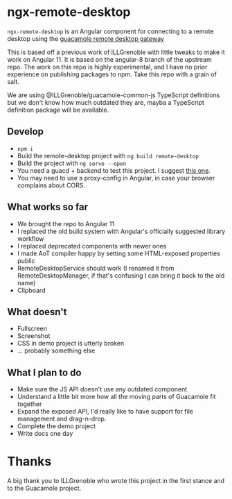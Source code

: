 # ngx-remote-desktop 

`ngx-remote-desktop` is an Angular component for connecting to a remote desktop using the [guacamole remote desktop gateway](https://guacamole.apache.org/)

This is based off a previous work of ILLGrenoble with little tweaks to make it work on Angular 11. It is based on the angular-8 branch of the upstream repo.
The work on this repo is highly experimental, and I have no prior experience on publishing packages to npm. Take this repo with a grain of salt.

We are using @ILLGrenoble/guacamole-common-js TypeScript definitions but we don't know how much outdated they are, mayba a TypeScript definition package will be available.

## Develop
 - `npm i`
 - Build the remote-desktop project with `ng build remote-desktop`
 - Build the project with `ng serve --open`
 - You need a guacd + backend to test this project. I suggest [this one](https://github.com/wwt/guac).
 - You may need to use a proxy-config in Angular, in case your browser complains about CORS.

## What works so far

- We brought the repo to Angular 11
- I replaced the old build system with Angular's officially suggested library workflow
- I replaced deprecated components with newer ones
- I made AoT compiler happy by setting some HTML-exposed properties public
- RemoteDesktopService should work (I renamed it from RemoteDesktopManager, if that's confusing I can bring it back to the old name)
- Clipboard

## What doesn't

- Fullscreen
- Screenshot
- CSS in demo project is utterly broken
- ... probably something else

## What I plan to do

- Make sure the JS API doesn't use any outdated component
- Understand a little bit more how all the moving parts of Guacamole fit together
- Expand the exposed API, I'd really like to have support for file management and drag-n-drop.
- Complete the demo project
- Write docs one day

# Thanks
A big thank you to ILLGrenoble who wrote this project in the first stance and to the Guacamole project.
